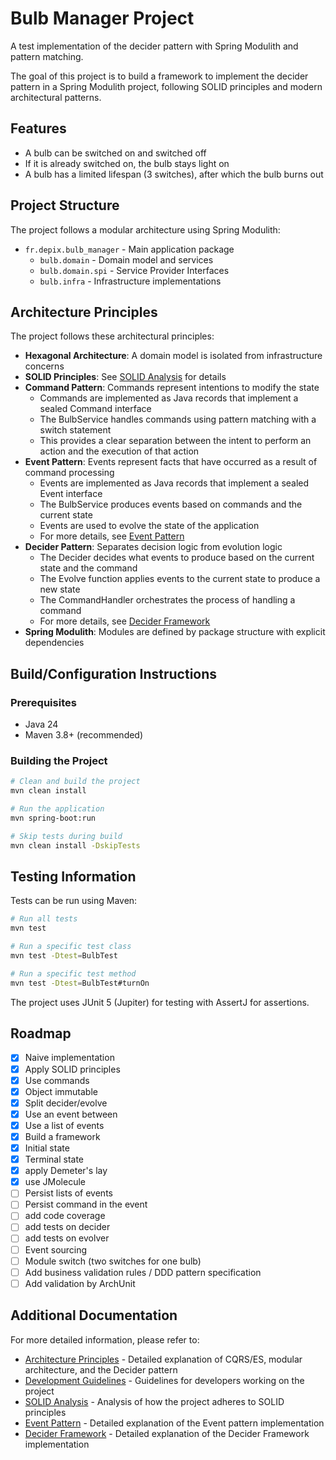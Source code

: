 # Bulb Manager Project

A test implementation of the decider pattern with Spring Modulith and pattern matching.

The goal of this project is to build a framework to implement the decider pattern in a Spring Modulith project, following SOLID principles and modern architectural patterns.

## Features

- A bulb can be switched on and switched off
- If it is already switched on, the bulb stays light on
- A bulb has a limited lifespan (3 switches), after which the bulb burns out

## Project Structure

The project follows a modular architecture using Spring Modulith:

- `fr.depix.bulb_manager` - Main application package
    - `bulb.domain` - Domain model and services
    - `bulb.domain.spi` - Service Provider Interfaces
    - `bulb.infra` - Infrastructure implementations

## Architecture Principles

The project follows these architectural principles:

- **Hexagonal Architecture**: A domain model is isolated from infrastructure concerns
- **SOLID Principles**: See [SOLID Analysis](docs/SOLID_analysis.md) for details
- **Command Pattern**: Commands represent intentions to modify the state
    - Commands are implemented as Java records that implement a sealed Command interface
    - The BulbService handles commands using pattern matching with a switch statement
    - This provides a clear separation between the intent to perform an action and the execution of that action
- **Event Pattern**: Events represent facts that have occurred as a result of command processing
    - Events are implemented as Java records that implement a sealed Event interface
    - The BulbService produces events based on commands and the current state
    - Events are used to evolve the state of the application
    - For more details, see [Event Pattern](docs/event_pattern.md)
- **Decider Pattern**: Separates decision logic from evolution logic
    - The Decider decides what events to produce based on the current state and the command
    - The Evolve function applies events to the current state to produce a new state
    - The CommandHandler orchestrates the process of handling a command
    - For more details, see [Decider Framework](docs/decider_framework.md)
- **Spring Modulith**: Modules are defined by package structure with explicit dependencies

## Build/Configuration Instructions

### Prerequisites

- Java 24
- Maven 3.8+ (recommended)

### Building the Project

```bash
# Clean and build the project
mvn clean install

# Run the application
mvn spring-boot:run

# Skip tests during build
mvn clean install -DskipTests
```

## Testing Information

Tests can be run using Maven:

```bash
# Run all tests
mvn test

# Run a specific test class
mvn test -Dtest=BulbTest

# Run a specific test method
mvn test -Dtest=BulbTest#turnOn
```

The project uses JUnit 5 (Jupiter) for testing with AssertJ for assertions.

## Roadmap

- [X] Naive implementation
- [X] Apply SOLID principles
- [X] Use commands
- [X] Object immutable
- [X] Split decider/evolve
- [X] Use an event between
- [X] Use a list of events
- [X] Build a framework
- [X] Initial state
- [X] Terminal state
- [X] apply Demeter's lay
- [X] use JMolecule
- [ ] Persist lists of events
- [ ] Persist command in the event
- [ ] add code coverage
- [ ] add tests on decider
- [ ] add tests on evolver
- [ ] Event sourcing
- [ ] Module switch (two switches for one bulb)
- [ ] Add business validation rules / DDD pattern specification
- [ ] Add validation by ArchUnit

## Additional Documentation

For more detailed information, please refer to:

- [Architecture Principles](docs/architecture_principles.md) - Detailed explanation of CQRS/ES, modular architecture, and the Decider pattern
- [Development Guidelines](docs/guidelines.md) - Guidelines for developers working on the project
- [SOLID Analysis](docs/SOLID_analysis.md) - Analysis of how the project adheres to SOLID principles
- [Event Pattern](docs/event_pattern.md) - Detailed explanation of the Event pattern implementation
- [Decider Framework](docs/decider_framework.md) - Detailed explanation of the Decider Framework implementation
